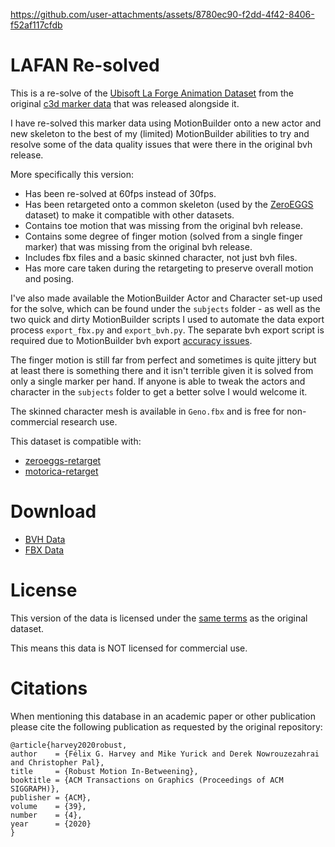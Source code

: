 


https://github.com/user-attachments/assets/8780ec90-f2dd-4f42-8406-f52af117cfdb


LAFAN Re-solved
===============

This is a re-solve of the [Ubisoft La Forge Animation Dataset](https://github.com/ubisoft/ubisoft-laforge-animation-dataset) from the original [c3d marker data](https://github.com/ubisoft/ubisoft-laforge-animation-dataset/tree/master/c3d) that was released alongside it.

I have re-solved this marker data using MotionBuilder onto a new actor and new skeleton to the best of my (limited) MotionBuilder abilities to try and resolve some of the data quality issues that were there in the original bvh release.

More specifically this version:

* Has been re-solved at 60fps instead of 30fps.
* Has been retargeted onto a common skeleton (used by the [ZeroEGGS](https://github.com/ubisoft/ubisoft-laforge-ZeroEGGS) dataset) to make it compatible with other datasets.
* Contains toe motion that was missing from the original bvh release.
* Contains some degree of finger motion (solved from a single finger marker) that was missing from the original bvh release.
* Includes fbx files and a basic skinned character, not just bvh files.
* Has more care taken during the retargeting to preserve overall motion and posing.

I've also made available the MotionBuilder Actor and Character set-up used for the solve, which can be found under the `subjects` folder - as well as the two quick and dirty MotionBuilder scripts I used to automate the data export process `export_fbx.py` and `export_bvh.py`. The separate bvh export script is required due to MotionBuilder bvh export [accuracy issues](https://twitter.com/anorangeduck/status/1805351572672491569).

The finger motion is still far from perfect and sometimes is quite jittery but at least there is something there and it isn't terrible given it is solved from only a single marker per hand. If anyone is able to tweak the actors and character in the `subjects` folder to get a better solve I would welcome it.

The skinned character mesh is available in `Geno.fbx` and is free for non-commercial research use.

This dataset is compatible with:

* [zeroeggs-retarget](https://github.com/orangeduck/zeroeggs-retarget)
* [motorica-retarget](https://github.com/orangeduck/motorica-retarget)

Download
========

* [BVH Data](https://theorangeduck.com/media/uploads/Geno/lafan1-resolved/bvh.zip)
* [FBX Data](https://theorangeduck.com/media/uploads/Geno/lafan1-resolved/fbx.zip)

License
=======

This version of the data is licensed under the [same terms](https://github.com/ubisoft/ubisoft-laforge-animation-dataset/blob/master/license.txt) as the original dataset.

This means this data is NOT licensed for commercial use.


Citations
=========

When mentioning this database in an academic paper or other publication please cite the following publication as requested by the original repository:

```
@article{harvey2020robust,
author    = {Félix G. Harvey and Mike Yurick and Derek Nowrouzezahrai and Christopher Pal},
title     = {Robust Motion In-Betweening},
booktitle = {ACM Transactions on Graphics (Proceedings of ACM SIGGRAPH)},
publisher = {ACM},
volume    = {39},
number    = {4},
year      = {2020}
}
```
